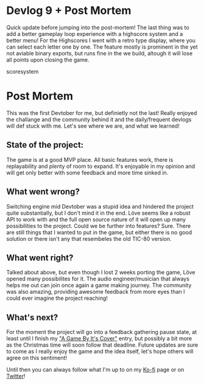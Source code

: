 # Devlog 9 + Post Mortem

Quick update before jumping into the post-mortem!
The last thing was to add a better gameplay loop experience with a highscore system and a better menu! For the Highscores I went with a retro type display, where you can select each letter one by one. The feature mostly is prominent in the yet not aviable binary exports, but runs fine in the we build, altough it will lose all points upon closing the game.

scoresystem

# Post Mortem

This was the first Devtober for me, but definietly not the last! Really enjoyed the challange and the community behind it and the daily/frequent devlogs will def stuck with me. Let's see where we are, and what we learned!

## State of the project:

The game is at a good MVP place. All basic features work, there is replayability and plenty of room to expand. It's enjoyable in my opinion and will get only better with some feedback and more time sinked in.

## What went wrong?

Switching engine mid Devtober was a stupid idea and hindered the project quite substantially, but I don't mind it in the end. Löve seems like a robust API to work with and the full open source nature of it will open up many possibilities to the project. Could we be further into features? Sure. There are still things that I wanted to put in the game, but either there is no good solution or there isn't any that resembeles the old TIC-80 version.

## What went right?

Talked about above, but even though I lost 2 weeks porting the game, Löve opened many possibilites for it. The audio engineer/musician that always helps me out can join once again a game making journey. The community was also amazing, providing awesome feedback from more eyes than I could ever imagine the project reaching!

## What's next?

For the moment the project will go into a feedback gathering pause state, at least until I finish my ["A Game By It's Cover"](https://itch.io/jam/a-game-by-its-cover-2022/topic/2445310/occult-nostalgia-devlog) entry, but possibly a bit more as the Christmas time will soon follow that deadline. Future updates are sure to come as I really enjoy the game and the idea itself, let's hope others will agree on this sentiment!

Until then you can always follow what I'm up to on my [Ko-fi](https://ko-fi.com/achiegamedev) page or on [Twitter](https://twitter.com/Achie7240)!